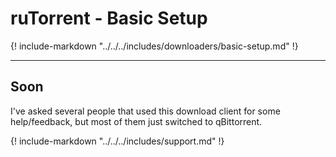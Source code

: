 # ruTorrent - Basic Setup

{! include-markdown "../../../includes/downloaders/basic-setup.md" !}
<!-- --8<-- "includes/downloaders/basic-setup.md" -->

------

## Soon

I've asked several people that used this download client for some help/feedback, but most of them just switched to qBittorrent.

{! include-markdown "../../../includes/support.md" !}
<!-- --8<-- "includes/support.md" -->
